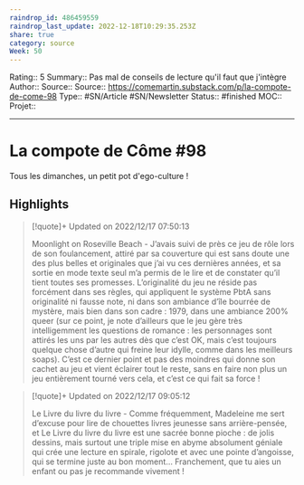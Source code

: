 ```yaml
---
raindrop_id: 486459559
raindrop_last_update: 2022-12-18T10:29:35.253Z
share: true
category: source
Week: 50
---
```


Rating:: 5
Summary:: Pas mal de conseils de lecture qu'il faut que j'intègre 
Author::
Source:: 
Source:: https://comemartin.substack.com/p/la-compote-de-come-98
Type:: #SN/Article #SN/Newsletter
Status:: #finished 
MOC::
Projet:: 


---
# La compote de Côme #98

Tous les dimanches, un petit pot d'ego-culture !

## Highlights

> [!quote]+ Updated on 2022/12/17 07:50:13
>
> Moonlight on Roseville Beach - J’avais suivi de près ce jeu de rôle lors de son foulancement, attiré par sa couverture qui est sans doute une des plus belles et originales que j’ai vu ces dernières années, et sa sortie en mode texte seul m’a permis de le lire et de constater qu’il tient toutes ses promesses. L’originalité du jeu ne réside pas forcément dans ses règles, qui appliquent le système PbtA sans originalité ni fausse note, ni dans son ambiance d’île bourrée de mystère, mais bien dans son cadre : 1979, dans une ambiance 200% queer (sur ce point, je note d’ailleurs que le jeu gère très intelligemment les questions de romance : les personnages sont attirés les uns par les autres dès que c’est OK, mais c’est toujours quelque chose d’autre qui freine leur idylle, comme dans les meilleurs soaps). C’est ce dernier point et pas des moindres qui donne son cachet au jeu et vient éclairer tout le reste, sans en faire non plus un jeu entièrement tourné vers cela, et c’est ce qui fait sa force !

> [!quote]+ Updated on 2022/12/17 09:05:12
>
> Le Livre du livre du livre - Comme fréquemment, Madeleine me sert d’excuse pour lire de chouettes livres jeunesse sans arrière-pensée, et Le Livre du livre du livre est une sacrée bonne pioche : de jolis dessins, mais surtout une triple mise en abyme absolument géniale qui crée une lecture en spirale, rigolote et avec une pointe d’angoisse, qui se termine juste au bon moment… Franchement, que tu aies un enfant ou pas je recommande vivement !

